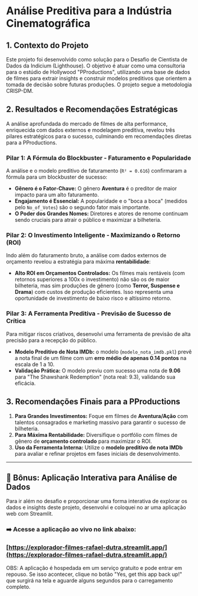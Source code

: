 # Análise Preditiva para a Indústria Cinematográfica

## 1. Contexto do Projeto

Este projeto foi desenvolvido como solução para o Desafio de Cientista de Dados da Indicium (Lighthouse). O objetivo é atuar como uma consultoria para o estúdio de Hollywood "PProductions", utilizando uma base de dados de filmes para extrair insights e construir modelos preditivos que orientem a tomada de decisão sobre futuras produções. O projeto segue a metodologia CRISP-DM.

## 2. Resultados e Recomendações Estratégicas

A análise aprofundada do mercado de filmes de alta performance, enriquecida com dados externos e modelagem preditiva, revelou três pilares estratégicos para o sucesso, culminando em recomendações diretas para a PProductions.

### **Pilar 1: A Fórmula do Blockbuster - Faturamento e Popularidade**

A análise e o modelo preditivo de faturamento (`R² = 0.616`) confirmaram a fórmula para um blockbuster de sucesso:

* **Gênero é o Fator-Chave:** O gênero **Aventura** é o preditor de maior impacto para um alto faturamento.
* **Engajamento é Essencial:** A popularidade e o "boca a boca" (medidos pelo `No_of_Votes`) são o segundo fator mais importante.
* **O Poder dos Grandes Nomes:** Diretores e atores de renome continuam sendo cruciais para atrair o público e maximizar a bilheteria.

### **Pilar 2: O Investimento Inteligente - Maximizando o Retorno (ROI)**

Indo além do faturamento bruto, a análise com dados externos de orçamento revelou a estratégia para máxima **rentabilidade**:

* **Alto ROI em Orçamentos Controlados:** Os filmes mais rentáveis (com retornos superiores a 100x o investimento) não são os de maior bilheteria, mas sim produções de gênero (como **Terror, Suspense e Drama**) com custos de produção eficientes. Isso representa uma oportunidade de investimento de baixo risco e altíssimo retorno.

### **Pilar 3: A Ferramenta Preditiva - Previsão de Sucesso de Crítica**

Para mitigar riscos criativos, desenvolvi uma ferramenta de previsão de alta precisão para a recepção do público.

* **Modelo Preditivo de Nota IMDb:** o modelo (`modelo_nota_imdb.pkl`) prevê a nota final de um filme com um **erro médio de apenas 0.14 pontos** na escala de 1 a 10.
* **Validação Prática:** O modelo previu com sucesso uma nota de **9.06** para "The Shawshank Redemption" (nota real: 9.3), validando sua eficácia.

## 3. Recomendações Finais para a PProductions

1.  **Para Grandes Investimentos:** Foque em filmes de **Aventura/Ação** com talentos consagrados e marketing massivo para garantir o sucesso de bilheteria.
2.  **Para Máxima Rentabilidade:** Diversifique o portfólio com filmes de gênero de **orçamento controlado** para maximizar o ROI.
3.  **Uso da Ferramenta Interna:** Utilize o **modelo preditivo de nota IMDb** para avaliar e refinar projetos em fases iniciais de desenvolvimento.

---

## 🚀 Bônus: Aplicação Interativa para Análise de Dados

Para ir além no desafio e proporcionar uma forma interativa de explorar os dados e insights deste projeto, desenvolvi e coloquei no ar uma aplicação web com Streamlit.

### **➡️ Acesse a aplicação ao vivo no link abaixo:**

### [https://explorador-filmes-rafael-dutra.streamlit.app/](https://explorador-filmes-rafael-dutra.streamlit.app/)
OBS: A aplicação é hospedada em um serviço gratuito e pode entrar em repouso. Se isso acontecer, clique no botão "Yes, get this app back up!" que surgirá na tela e aguarde alguns segundos para o carregamento completo.